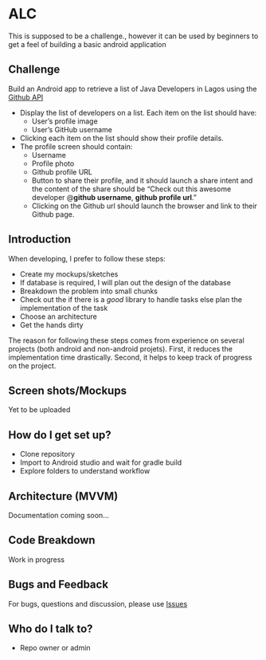 # ALC #

This is supposed to be a challenge., however it can be used by beginners to get a feel of building a basic android application

## Challenge

Build an Android app to retrieve a list of Java Developers in Lagos using the [Github API](https://developer.github.com/v3/search/#search-users)
* Display the list of developers on a list. Each item on the list should have:
	* User’s profile image
	* User’s GitHub username
* Clicking each item on the list should show their profile details.
* The profile screen should contain:
	* Username
	* Profile photo
	* Github profile URL
	* Button to share their profile, and it should launch a share intent and the content of the share should be “Check out this awesome developer @**github username**, **github profile url**.”
	* Clicking on the Github url should launch the browser and link to their Github page.


## Introduction

When developing, I prefer to follow these steps:
* Create my mockups/sketches
* If database is required, I will plan out the design of the database
* Breakdown the problem into small chunks
* Check out the if there is a *good* library to handle tasks else plan the implementation of the task
* Choose an architecture
* Get the hands dirty

The reason for following these steps comes from experience on several projects (both android and non-android projets). First, it reduces the implementation time drastically. Second, it helps to keep track of progress on the project.


## Screen shots/Mockups

Yet to be uploaded

## How do I get set up?

* Clone repository
* Import to Android studio and wait for gradle build
* Explore folders to understand workflow

## Architecture (MVVM)
Documentation coming soon...

## Code Breakdown

Work in progress

## Bugs and Feedback
For bugs, questions and discussion, please use [Issues](https://github.com/shareonbazaar/android/issues)

## Who do I talk to?

* Repo owner or admin
